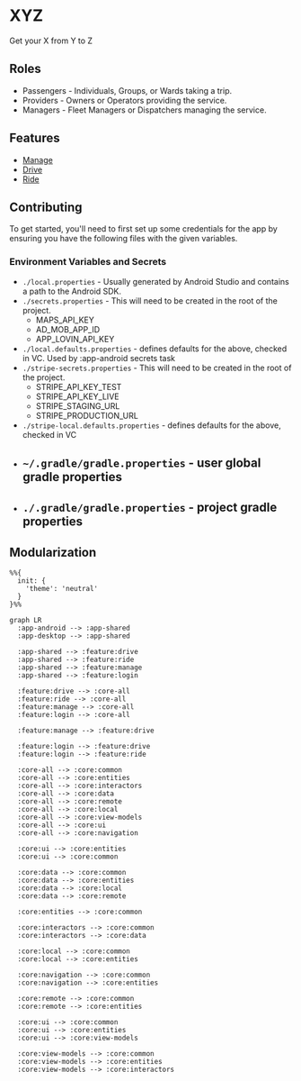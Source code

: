 # XYZ
Get your X from Y to Z

## Roles
* Passengers - Individuals, Groups, or Wards taking a trip.
* Providers - Owners or Operators providing the service.
* Managers - Fleet Managers or Dispatchers managing the service.

## Features
* [Manage](./feature-manage/README.md)
* [Drive](./feature-drive/README.md)
* [Ride](./feature-ride/README.md)

## Contributing

To get started, you'll need to first set up some credentials for the app by ensuring you have the following files with the given variables.

### Environment Variables and Secrets
- `./local.properties` - Usually generated by Android Studio and contains a path to the Android SDK.
- `./secrets.properties` - This will need to be created in the root of the project.
  - MAPS_API_KEY
  - AD_MOB_APP_ID
  - APP_LOVIN_API_KEY
- `./local.defaults.properties` - defines defaults for the above, checked in VC. Used by :app-android secrets task
- `./stripe-secrets.properties` - This will need to be created in the root of the project.
  - STRIPE_API_KEY_TEST
  - STRIPE_API_KEY_LIVE
  - STRIPE_STAGING_URL
  - STRIPE_PRODUCTION_URL
- `./stripe-local.defaults.properties` - defines defaults for the above, checked in VC
- `~/.gradle/gradle.properties` - user global gradle properties
  - 
- `./.gradle/gradle.properties` - project gradle properties
  -

## Modularization

```mermaid
%%{
  init: {
    'theme': 'neutral'
  }
}%%

graph LR
  :app-android --> :app-shared
  :app-desktop --> :app-shared
  
  :app-shared --> :feature:drive
  :app-shared --> :feature:ride
  :app-shared --> :feature:manage
  :app-shared --> :feature:login
  
  :feature:drive --> :core-all
  :feature:ride --> :core-all
  :feature:manage --> :core-all
  :feature:login --> :core-all
  
  :feature:manage --> :feature:drive
  
  :feature:login --> :feature:drive
  :feature:login --> :feature:ride
  
  :core-all --> :core:common
  :core-all --> :core:entities
  :core-all --> :core:interactors
  :core-all --> :core:data
  :core-all --> :core:remote
  :core-all --> :core:local
  :core-all --> :core:view-models
  :core-all --> :core:ui
  :core-all --> :core:navigation
  
  :core:ui --> :core:entities
  :core:ui --> :core:common
  
  :core:data --> :core:common
  :core:data --> :core:entities
  :core:data --> :core:local
  :core:data --> :core:remote
  
  :core:entities --> :core:common
  
  :core:interactors --> :core:common
  :core:interactors --> :core:data
  
  :core:local --> :core:common
  :core:local --> :core:entities
  
  :core:navigation --> :core:common
  :core:navigation --> :core:entities
  
  :core:remote --> :core:common
  :core:remote --> :core:entities
  
  :core:ui --> :core:common
  :core:ui --> :core:entities
  :core:ui --> :core:view-models
  
  :core:view-models --> :core:common
  :core:view-models --> :core:entities
  :core:view-models --> :core:interactors
```
